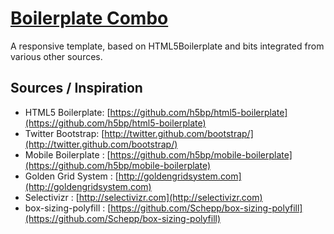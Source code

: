 [Boilerplate Combo](https://github.com/michaeljohnson/boilerplate-combo)
=================

A responsive template, based on HTML5Boilerplate and bits integrated from various other sources.

## Sources / Inspiration

* HTML5 Boilerplate: [https://github.com/h5bp/html5-boilerplate](https://github.com/h5bp/html5-boilerplate)
* Twitter Bootstrap: [http://twitter.github.com/bootstrap/](http://twitter.github.com/bootstrap/)
* Mobile Boilerplate : [https://github.com/h5bp/mobile-boilerplate](https://github.com/h5bp/mobile-boilerplate)
* Golden Grid System : [http://goldengridsystem.com](http://goldengridsystem.com)
* Selectivizr : [http://selectivizr.com](http://selectivizr.com)
* box-sizing-polyfill : [https://github.com/Schepp/box-sizing-polyfill](https://github.com/Schepp/box-sizing-polyfill)